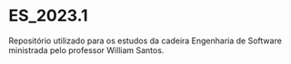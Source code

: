 # ES_2023.1
Repositório utilizado para os estudos da cadeira Engenharia de Software ministrada pelo professor William Santos.
